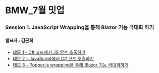 # BMW_7월 밋업

### Session 1. JavaScript Wrapping을 통해 Blazor 기능 극대화 하기
#### 발표자 : 김근희

- [데모 1 - C# 코드에서 JS 함수 호출하기](https://github.com/g1nya2/BMW_Meetup_7/blob/main/%EB%8D%B0%EB%AA%A81/README.md)
- [데모 2 - JavaScript에서 C# 코드 호출하기]()
- [데모 3 - Popper.js wrapping을 통해 Blazor 기능 극대화하기]()
